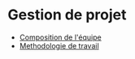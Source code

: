 # Gestion de projet

- [Composition de l'équipe](./composition-equipe.md)
- [Methodologie de travail](./methodologie-travail.md)
